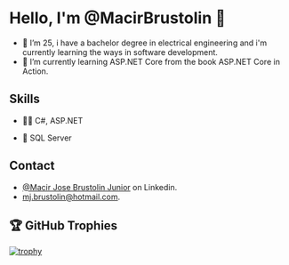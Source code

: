 # Hello, I'm  @MacirBrustolin 👋

- 👀 I’m 25, i have a bachelor degree in electrical engineering and i'm currently learning the ways in software development.
- 🌱 I’m currently learning ASP.NET Core from the book ASP.NET Core in Action.
<!---
- 📫 How to reach me: mj.brustolin@hotmail.com
--->

## Skills
- 👨‍💻 C#, ASP.NET
<!---
- ⚙️ React, Svelte, Vue
- 👁️ SASS, CSS, Stylus
--->
- 💽 SQL Server

## Contact
- [@Macir Jose Brustolin Junior](https://www.linkedin.com/in/macir-jose-brustolin-junior-501a13189/) on Linkedin.
- mj.brustolin@hotmail.com.

## 🏆 GitHub Trophies

[![trophy](https://github-profile-trophy.vercel.app/?username=macirbrustolin&theme=onedark)](https://github.com/macirbrustolin/github-profile-trophy)

<!---
MacirBrustolin/MacirBrustolin is a ✨ special ✨ repository because its `README.md` (this file) appears on your GitHub profile.
You can click the Preview link to take a look at your changes.
--->
